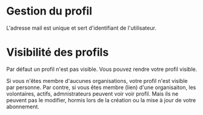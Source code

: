 # Gestion du profil

L'adresse mail est unique et sert d'identifiant de l'utilisateur.

# Visibilité des profils 

Par défaut un profil n'est pas visible. Vous pouvez rendre votre profil visible. 

Si vous n'êtes membre d'aucunes organisations, votre profil n'est visible par personne. 
Par contre, si vous êtes membre (lien) d'une organisaiton, les volontaires, actifs, admnistrateurs peuvent voir voir profil. 
Mais ils ne peuvent pas le modifier, hormis lors de la création ou la mise à jour de votre abonnement.

